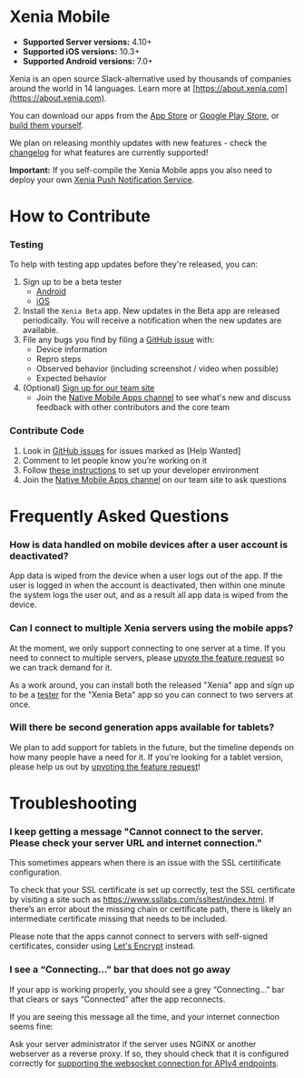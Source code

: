 # Xenia Mobile

- **Supported Server versions:** 4.10+
- **Supported iOS versions:** 10.3+
- **Supported Android versions:** 7.0+

Xenia is an open source Slack-alternative used by thousands of companies around the world in 14 languages. Learn more at [https://about.xenia.com](https://about.xenia.com).

You can download our apps from the [App Store](https://about.xenia.com/xenia-ios-app/) or [Google Play Store](https://about.xenia.com/xenia-android-app/), or [build them yourself](https://developers.xenia.com/contribute/mobile/build-your-own/). 

We plan on releasing monthly updates with new features - check the [changelog](https://github.com/xzl8028/xenia-mobile/blob/master/CHANGELOG.md) for what features are currently supported! 

**Important:** If you self-compile the Xenia Mobile apps you also need to deploy your own [Xenia Push Notification Service](https://github.com/xzl8028/xenia-push-proxy/releases). 

# How to Contribute

### Testing

To help with testing app updates before they're released, you can:

1. Sign up to be a beta tester
   - [Android](https://play.google.com/apps/testing/com.xenia.rnbeta)
   - [iOS](https://testflight.apple.com/join/Q7Rx7K9P)
2. Install the `Xenia Beta` app. New updates in the Beta app are released periodically. You will receive a notification when the new updates are available.
3. File any bugs you find by filing a [GitHub issue](https://github.com/xzl8028/xenia-mobile/issues) with:
   - Device information
   - Repro steps
   - Observed behavior (including screenshot / video when possible)
   - Expected behavior
4. (Optional) [Sign up for our team site](https://pre-release.xenia.com/signup_user_complete/?id=f1924a8db44ff3bb41c96424cdc20676)
   - Join the [Native Mobile Apps channel](https://pre-release.xenia.com/core/channels/native-mobile-apps) to see what's new and discuss feedback with other contributors and the core team

### Contribute Code 

1. Look in [GitHub issues](https://github.com/xzl8028/xenia-server/issues?q=label%3A"React+Native") for issues marked as [Help Wanted]
2. Comment to let people know you’re working on it
3. Follow [these instructions](https://developers.xenia.com/contribute/mobile/developer-setup/) to set up your developer environment
4. Join the [Native Mobile Apps channel](https://pre-release.xenia.com/core/channels/native-mobile-apps) on our team site to ask questions



# Frequently Asked Questions

### How is data handled on mobile devices after a user account is deactivated?

App data is wiped from the device when a user logs out of the app. If the user is logged in when the account is deactivated, then within one minute the system logs the user out, and as a result all app data is wiped from the device.

### Can I connect to multiple Xenia servers using the mobile apps?

At the moment, we only support connecting to one server at a time. If you need to connect to multiple servers, please [upvote the feature request](https://xenia.uservoice.com/forums/306457/suggestions/10975938) so we can track demand for it. 

As a work around, you can install both the released "Xenia" app and sign up to be a [tester](#testing) for the "Xenia Beta" app so you can connect to two servers at once.

### Will there be second generation apps available for tablets?

We plan to add support for tablets in the future, but the timeline depends on how many people have a need for it. If you're looking for a tablet version, please help us out by [upvoting the feature request](https://xenia.uservoice.com/forums/306457/suggestions/20082079)!

# Troubleshooting

### I keep getting a message "Cannot connect to the server. Please check your server URL and internet connection."

This sometimes appears when there is an issue with the SSL certitificate configuration. 

To check that your SSL certificate is set up correctly, test the SSL certificate by visiting a site such as https://www.ssllabs.com/ssltest/index.html. If there’s an error about the missing chain or certificate path, there is likely an intermediate certificate missing that needs to be included.

Please note that the apps cannot connect to servers with self-signed certificates, consider using [Let's Encrypt](https://docs.xenia.com/install/config-ssl-http2-nginx.html) instead. 

### I see a “Connecting…” bar that does not go away

If your app is working properly, you should see a grey “Connecting…” bar that clears or says “Connected” after the app reconnects. 

If you are seeing this message all the time, and your internet connection seems fine: 

Ask your server administrator if the server uses NGINX or another webserver as a reverse proxy. If so, they should check that it is configured correctly for [supporting the websocket connection for APIv4 endpoints](https://docs.xenia.com/install/install-ubuntu-1604.html#configuring-nginx-as-a-proxy-for-xenia-server). 
